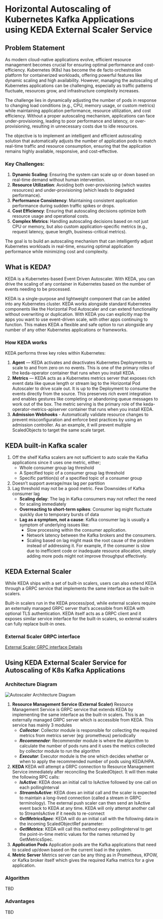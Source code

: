 # Horizontal Autoscaling of Kubernetes Kafka Applications using KEDA External Scaler Service

## Problem Statement

As modern cloud-native applications evolve, efficient resource management becomes crucial for ensuring optimal performance and cost-efficiency. Kubernetes (K8s) has become the de facto orchestration platform for containerized workloads, offering powerful features like dynamic scaling and high availability. However, managing the autoscaling of Kubernetes applications can be challenging, especially as traffic patterns fluctuate, resources grow, and infrastructure complexity increases.

The challenge lies in dynamically adjusting the number of pods in response to changing load conditions (e.g., CPU, memory usage, or custom metrics) while maintaining application performance, resource utilization, and cost efficiency. Without a proper autoscaling mechanism, applications can face under-provisioning, leading to poor performance and latency, or over-provisioning, resulting in unnecessary costs due to idle resources.

The objective is to implement an intelligent and efficient autoscaling solution that automatically adjusts the number of application pods to match real-time traffic and resource consumption, ensuring that the application remains highly available, responsive, and cost-effective.

### Key Challenges:
1. **Dynamic Scaling**: Ensuring the system can scale up or down based on real-time demand without human intervention.
2. **Resource Utilization**: Avoiding both over-provisioning (which wastes resources) and under-provisioning (which leads to degraded performance).
3. **Performance Consistency**: Maintaining consistent application performance during sudden traffic spikes or drops.
4. **Cost Efficiency**: Ensuring that autoscaling decisions optimize both resource usage and operational costs.
5. **Complex Metrics**: Handling autoscaling decisions based on not just CPU or memory, but also custom application-specific metrics (e.g., request latency, queue length, business-critical metrics).

The goal is to build an autoscaling mechanism that can intelligently adjust Kubernetes workloads in real-time, ensuring optimal application performance while minimizing cost and complexity.

## What is KEDA?

KEDA is a Kubernetes-based Event Driven Autoscaler. With KEDA, you can drive the scaling of any container in Kubernetes based on the number of events needing to be processed.

KEDA is a single-purpose and lightweight component that can be added into any Kubernetes cluster. KEDA works alongside standard Kubernetes components like the Horizontal Pod Autoscaler and can extend functionality without overwriting or duplication. With KEDA you can explicitly map the apps you want to use event-driven scale, with other apps continuing to function. This makes KEDA a flexible and safe option to run alongside any number of any other Kubernetes applications or frameworks.

### How KEDA works

KEDA performs three key roles within Kubernetes:

1. **Agent** — KEDA activates and deactivates Kubernetes Deployments to scale to and from zero on no events. This is one of the primary roles of the keda-operator container that runs when you install KEDA.
2. **Metrics** — KEDA acts as a Kubernetes metrics server that exposes rich event data like queue length or stream lag to the Horizontal Pod Autoscaler to drive scale out. It is up to the Deployment to consume the events directly from the source. This preserves rich event integration and enables gestures like completing or abandoning queue messages to work out of the box. The metric serving is the primary role of the keda-operator-metrics-apiserver container that runs when you install KEDA.
3. **Admission Webhooks** - Automatically validate resource changes to prevent misconfiguration and enforce best practices by using an admission controller. As an example, it will prevent multiple ScaledObjects to target the same scale target.

## KEDA built-in Kafka scaler

1. Off the shelf Kafka scalers are not sufficient to auto scale the Kafka applications since it uses one metric, either;
   - Whole consumer group lag threshold
   - A Specified topic of a consumer group lag threshold
   - Specific partition(s) of a specified topic of a consumer group 
2. Doesn’t support average/max lag per partition
3. Lag threshold may not be a good metric. Few Downsides of Kafka consumer lag
   - **Scaling delay**: The lag in Kafka consumers may not reflect the need for scaling immediately
   - **Overreacting to short-term spikes**: Consumer lag might fluctuate quickly due to temporary bursts of data
   - **Lag as a symptom, not a cause**: Kafka consumer lag is usually a symptom of underlying issues like:
      - Slow processing within the consumer application.
      - Network latency between the Kafka brokers and the consumers.
      - Scaling based on lag might mask the root cause of the problem instead of addressing it. For example, if the consumer is slow due to inefficient code or inadequate resource allocation, simply adding more pods might not improve throughput effectively.

## KEDA External Scaler

While KEDA ships with a set of built-in scalers, users can also extend KEDA through a GRPC service that implements the same interface as the built-in scalers.

Built-in scalers run in the KEDA process/pod, while external scalers require an externally managed GRPC server that’s accessible from KEDA with optional TLS authentication. KEDA itself acts as a GRPC client and it exposes similar service interface for the built-in scalers, so external scalers can fully replace built-in ones.

### External Scaler GRPC interface
[External Scaler GRPC interface Details](https://keda.sh/docs/2.15/concepts/external-scalers/#external-scaler-grpc-interface)

## Using KEDA External Scaler Service for Autoscaling of K8s Kafka Applications
### Architecture Diagram
![Autoscaler Architecture Diagram](https://pradeep-ganachari.github.io/blogs/auto_scaler/autoscaler.png)
1. **Resource Management Service (External Scaler)**
   Resource Management Service is GRPC service that extends KEDA by implementing the same interface as the built-in scalers. This is an externally managed GRPC server which is accessible from KEDA.
   This service has mainly 3 modules
   - ***Collector***: Collector module is responsible for collecting the required metrics from metrics server (eg: prometheus) periodically
   - ***Recommender***: Recommender module is where the algorithm to calculate the number of pods runs and it uses the metrics collected by collector module to run the algorithm
   - ***Executor***: Executor module is the one which decides whether or when to apply the recommended number of pods using KEDA/HPA. 
2. **KEDA**
   KEDA will attempt a GRPC connection to Resource Management Service immediately after reconciling the ScaledObject.
   It will then make the following RPC calls:
   - ***IsActive***: KEDA does an initial call to IsActive followed by one call on each pollingInterval
   - ***StreamIsActive***: KEDA does an initial call and the scaler is expected to maintain a long-lived connection (called a stream in GRPC terminology). The external push scaler can then send an IsActive event back to KEDA at any time. KEDA will only attempt another call to StreamIsActive if it needs to re-connect
   - ***GetMetricsSpec***: KEDA will do an initial call with the following data in the incoming ScaledObjectRef parameter:
   - ***GetMetrics***: KEDA will call this method every pollingInterval to get the point-in-time metric values for the names returned by GetMetricsSpec.
3. **Application Pods**
   Application pods are the Kafka applications that need to scaled up/down based on the current load in the system.
4. **Metric Server**
   Metrics server can be any thing as in Prometheus, KPOW, or Kafka broker itself which gives the required Kafka metrics for a give application.

### Algorithm
TBD

### Advantages
TBD